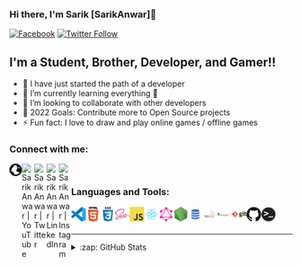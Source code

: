 ### Hi there, I'm Sarik [SarikAnwar]👋

[![Facebook](https://img.shields.io/twitter/url?color=blue&label=profile&logo=Facebook&style=for-the-badge&url=https%3A%2F%2Fwww.facebook.com%2Fsarik.anwar%2F)](https://www.facebook.com/sarik.anwar/)
[![Twitter Follow](https://img.shields.io/twitter/follow/Sarik_Anwar?color=1DA1F2&logo=twitter&style=for-the-badge)](https://twitter.com/intent/follow?original_referer=https%3A%2F%2Fgithub.com%2FSarik_Anwar&screen_name=Sarik_Anwar)

## I'm a Student, Brother, Developer, and Gamer!!

- 🔭 I have just started the path of a developer
- 🌱 I’m currently learning everything 🤣
- 👯 I’m looking to collaborate with other developers
- 🥅 2022 Goals: Contribute more to Open Source projects
- ⚡ Fun fact: I love to draw and play online games / offline games

### Connect with me:

[<img align="left" alt="SarikAnwar.com" width="22px" src="https://raw.githubusercontent.com/iconic/open-iconic/master/svg/globe.svg" />][website]
[<img align="left" alt="SarikAnwar | YouTube" width="22px" src="https://cdn.jsdelivr.net/npm/simple-icons@v3/icons/youtube.svg" />][youtube]
[<img align="left" alt="SarikAnwar | Twitter" width="22px" src="https://cdn.jsdelivr.net/npm/simple-icons@v3/icons/twitter.svg" />][twitter]
[<img align="left" alt="SarikAnwar | LinkedIn" width="22px" src="https://cdn.jsdelivr.net/npm/simple-icons@v3/icons/linkedin.svg" />][linkedin]
[<img align="left" alt="SarikAnwar | Instagram" width="22px" src="https://cdn.jsdelivr.net/npm/simple-icons@v3/icons/instagram.svg" />][instagram]

<br />

### Languages and Tools:

<img align="left" alt="Visual Studio Code" width="26px" src="https://raw.githubusercontent.com/github/explore/80688e429a7d4ef2fca1e82350fe8e3517d3494d/topics/visual-studio-code/visual-studio-code.png" />
<img align="left" alt="HTML5" width="26px" src="https://raw.githubusercontent.com/github/explore/80688e429a7d4ef2fca1e82350fe8e3517d3494d/topics/html/html.png" />
<img align="left" alt="CSS3" width="26px" src="https://raw.githubusercontent.com/github/explore/80688e429a7d4ef2fca1e82350fe8e3517d3494d/topics/css/css.png" />
<img align="left" alt="Sass" width="26px" src="https://raw.githubusercontent.com/github/explore/80688e429a7d4ef2fca1e82350fe8e3517d3494d/topics/sass/sass.png" />
<img align="left" alt="JavaScript" width="26px" src="https://raw.githubusercontent.com/github/explore/80688e429a7d4ef2fca1e82350fe8e3517d3494d/topics/javascript/javascript.png" />
<img align="left" alt="React" width="26px" src="https://raw.githubusercontent.com/github/explore/80688e429a7d4ef2fca1e82350fe8e3517d3494d/topics/react/react.png" />

<img align="left" alt="GraphQL" width="26px" src="https://raw.githubusercontent.com/github/explore/80688e429a7d4ef2fca1e82350fe8e3517d3494d/topics/graphql/graphql.png" />
<img align="left" alt="Node.js" width="26px" src="https://raw.githubusercontent.com/github/explore/80688e429a7d4ef2fca1e82350fe8e3517d3494d/topics/nodejs/nodejs.png" />

<img align="left" alt="SQL" width="26px" src="https://raw.githubusercontent.com/github/explore/80688e429a7d4ef2fca1e82350fe8e3517d3494d/topics/sql/sql.png" />
<img align="left" alt="MySQL" width="26px" src="https://raw.githubusercontent.com/github/explore/80688e429a7d4ef2fca1e82350fe8e3517d3494d/topics/mysql/mysql.png" />
<img align="left" alt="MongoDB" width="26px" src="https://raw.githubusercontent.com/github/explore/80688e429a7d4ef2fca1e82350fe8e3517d3494d/topics/mongodb/mongodb.png" />
<img align="left" alt="Git" width="26px" src="https://raw.githubusercontent.com/github/explore/80688e429a7d4ef2fca1e82350fe8e3517d3494d/topics/git/git.png" />
<img align="left" alt="GitHub" width="26px" src="https://raw.githubusercontent.com/github/explore/78df643247d429f6cc873026c0622819ad797942/topics/github/github.png" />
<img align="left" alt="Terminal" width="26px" src="https://raw.githubusercontent.com/github/explore/80688e429a7d4ef2fca1e82350fe8e3517d3494d/topics/terminal/terminal.png" />

<br />
<br />

---

<!-- ### 📺 Latest YouTube Videos

<!-- YOUTUBE:START -->
<!--
- [STACKr News Weekly: Quit Google, GoLang Course, Rewind 2021: Coding Edition](https://www.youtube.com/watch?v=KBSRZh8HQ4M)
- [Visual Studio Code 2022 | Web Dev Setup | Top Extensions, Themes, Settings, Tips &amp; Tricks](https://www.youtube.com/watch?v=fJEbVCrEMSE)
- [STACKr News Weekly: 2022 Web Dev Roadmap 🛣, Sabotaging your career? 🐱‍👤, It&#39;s ok to take a break 🏖](https://www.youtube.com/watch?v=zrEKyscb15A)
- [NEW!! Web Developer Roadmap 2022 | Ultimate Guide To Starting A Career In Web Development](https://www.youtube.com/watch?v=7uJGjbkp0-U)
- [STACKr News Weekly: Inspiring Dev Stories 🚀, Create 10k NFT Collection without Web3 Knowledge! 🤯](https://www.youtube.com/watch?v=z2vpcQjpqno)
YOUTUBE:END -->

<!-- ➡️ [more videos...](https://youtube.com/SarikAnwar) -->

<!-- ### 📕 Latest Blog Posts

<!-- BLOG-POST-LIST:START -->

<!-- - [How To Pass Application Tracking Systems &lpar;ATS&rpar; &amp; Get Interviews - Resume Tips for Software Developer](https://dev.to/SarikAnwar/how-to-pass-application-tracking-systems-ats-get-interviews-resume-tips-for-software-developer-4bmo)
- [Microinteractions: Password Validation Animation](https://dev.to/SarikAnwar/microinteractions-password-validation-animation-5629)
- [Notion + YouTube - A Powerful Combination for Productivity](https://dev.to/SarikAnwar/notion-youtube-a-powerful-combination-for-productivity-1def)
- [Regular Expressions &lpar;RegEx&rpar; Crash Course](https://dev.to/SarikAnwar/regular-expressions-regex-crash-course-248n)
- [Emmet Part 2 - Advanced](https://dev.to/SarikAnwar/emmet-part-2-advanced-4c65)
<!-- BLOG-POST-LIST:END -->

<!-- ➡️ [more blog posts...](https://SarikAnwar.com) -->

<!-- <details>
  <summary>:zap: Recent GitHub Activity</summary>

START_SECTION:activity-->
<!-- 1. ❗️ Closed issue [#15](https://github.com/SarikAnwar/video-source-code-create-nft-collection/issues/15) in [SarikAnwar/video-source-code-create-nft-collection](https://github.com/SarikAnwar/video-source-code-create-nft-collection)
2. 🗣 Commented on [#15](https://github.com/SarikAnwar/video-source-code-create-nft-collection/issues/15) in [SarikAnwar/video-source-code-create-nft-collection](https://github.com/SarikAnwar/video-source-code-create-nft-collection)
3. ❗️ Closed issue [#13](https://github.com/SarikAnwar/video-source-code-create-nft-collection/issues/13) in [SarikAnwar/video-source-code-create-nft-collection](https://github.com/SarikAnwar/video-source-code-create-nft-collection)
4. 🗣 Commented on [#13](https://github.com/SarikAnwar/video-source-code-create-nft-collection/issues/13) in [SarikAnwar/video-source-code-create-nft-collection](https://github.com/SarikAnwar/video-source-code-create-nft-collection) -->
<!-- 5. 🗣 Commented on [#12](https://github.com/SarikAnwar/video-source-code-create-nft-collection/issues/12) in [SarikAnwar/video-source-code-create-nft-collection](https://github.com/SarikAnwar/video-source-code-create-nft-collection) -->
<!--END_SECTION:activity

</details> -->

<details>
  <summary>:zap: GitHub Stats</summary>

  <img align="left" alt="SarikAnwar's GitHub Stats" src="https://github-readme-stats.vercel.app/api?username=SarikAnwar01&show_icons=true&hide_border=true&theme=cobalt" />

</details>

[website]: https://github.com/SarikAnwar01
[course]: http://vsCodeHero.com
[twitter]: https://twitter.com/sarik_anwar
[youtube]: https://www.youtube.com/channel/UC2p53CTbmdjiv2PyIytNk1Q
[instagram]: https://www.instagram.com/ahmedsarik/?hl=en
[linkedin]: https://www.linkedin.com/in/sarik-anwar-483454197/

<!-- [webdevplaylist]: https://www.youtube.com/playlist?list=PLkwxH9e_vrAJ0WbEsFA9W3I1W-g_BTsbt
[jsplaylist]: https://www.youtube.com/playlist?list=PLkwxH9e_vrALRJKu7wfXby3MKeflhTu6B
[cssplaylist]: https://www.youtube.com/playlist?list=PLkwxH9e_vrALSdvZuEh6gqQdmDoDIoqz4
[reactplaylist]: https://www.youtube.com/playlist?list=PLkwxH9e_vrAK4TdffpxKY3QGyHCpxFcQ0 -->
